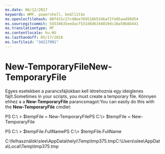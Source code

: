 ```yaml
---
ms.date: 06/12/2017
keywords: WMF, powershell, beállítás
ms.openlocfilehash: 08f431c27cd0ee769518b5246af2fa95aa499d54
ms.sourcegitcommit: 54534635eedacf531d8d6344019dc16a50b8b441
ms.translationtype: MT
ms.contentlocale: hu-HU
ms.lasthandoff: 05/17/2018
ms.locfileid: "34217991"
---
```

# <a name="new-temporaryfile"></a><span data-ttu-id="4467e-102">New-TemporaryFile</span><span class="sxs-lookup"><span data-stu-id="4467e-102">New-TemporaryFile</span></span>
<span data-ttu-id="4467e-103">Egyes esetekben a parancsfájlokban kell létrehoznia egy ideiglenes fájlt.</span><span class="sxs-lookup"><span data-stu-id="4467e-103">Sometimes in your scripts, you must create a temporary file.</span></span> <span data-ttu-id="4467e-104">Könnyen ehhez a a **New-TemporaryFile** parancsmagot:</span><span class="sxs-lookup"><span data-stu-id="4467e-104">You can easily do this with the **New-TemporaryFile** cmdlet:</span></span>

<span data-ttu-id="4467e-105">PS C:\\ &gt; $tempFile = New-TemporaryFile</span><span class="sxs-lookup"><span data-stu-id="4467e-105">PS C:\\&gt; $tempFile = New-TemporaryFile</span></span>

<span data-ttu-id="4467e-106">PS C:\\ &gt; $tempFile.FullName</span><span class="sxs-lookup"><span data-stu-id="4467e-106">PS C:\\&gt; $tempFile.FullName</span></span>

<span data-ttu-id="4467e-107">C:\\felhasználók\\slee\\AppData\\helyi\\Temp\\tmp375.tmp</span><span class="sxs-lookup"><span data-stu-id="4467e-107">C:\\Users\\slee\\AppData\\Local\\Temp\\tmp375.tmp</span></span>
